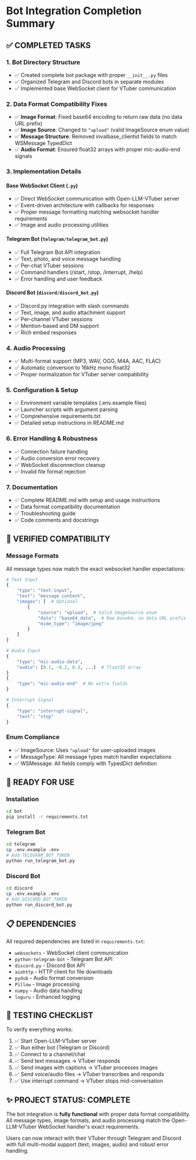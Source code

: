 # Bot Integration Completion Summary

## ✅ COMPLETED TASKS

### 1. Bot Directory Structure
- ✅ Created complete bot package with proper `__init__.py` files
- ✅ Organized Telegram and Discord bots in separate modules
- ✅ Implemented base WebSocket client for VTuber communication

### 2. Data Format Compatibility Fixes
- ✅ **Image Format**: Fixed base64 encoding to return raw data (no data URL prefix)
- ✅ **Image Source**: Changed to `"upload"` (valid ImageSource enum value)
- ✅ **Message Structure**: Removed invalbase_clientid fields to match WSMessage TypedDict
- ✅ **Audio Format**: Ensured float32 arrays with proper mic-audio-end signals

### 3. Implementation Details

#### Base WebSocket Client (`.py`)
- ✅ Direct WebSocket communication with Open-LLM-VTuber server
- ✅ Event-driven architecture with callbacks for responses
- ✅ Proper message formatting matching websocket handler requirements
- ✅ Image and audio processing utilities

#### Telegram Bot (`telegram/telegram_bot.py`)
- ✅ Full Telegram Bot API integration
- ✅ Text, photo, and voice message handling
- ✅ Per-chat VTuber sessions
- ✅ Command handlers (/start, /stop, /interrupt, /help)
- ✅ Error handling and user feedback

#### Discord Bot (`discord/discord_bot.py`)
- ✅ Discord.py integration with slash commands
- ✅ Text, image, and audio attachment support
- ✅ Per-channel VTuber sessions
- ✅ Mention-based and DM support
- ✅ Rich embed responses

### 4. Audio Processing
- ✅ Multi-format support (MP3, WAV, OGG, M4A, AAC, FLAC)
- ✅ Automatic conversion to 16kHz mono float32
- ✅ Proper normalization for VTuber server compatibility

### 5. Configuration & Setup
- ✅ Environment variable templates (.env.example files)
- ✅ Launcher scripts with argument parsing
- ✅ Comprehensive requirements.txt
- ✅ Detailed setup instructions in README.md

### 6. Error Handling & Robustness
- ✅ Connection failure handling
- ✅ Audio conversion error recovery
- ✅ WebSocket disconnection cleanup
- ✅ Invalid file format rejection

### 7. Documentation
- ✅ Complete README.md with setup and usage instructions
- ✅ Data format compatibility documentation
- ✅ Troubleshooting guide
- ✅ Code comments and docstrings

## 🔧 VERIFIED COMPATIBILITY

### Message Formats
All message types now match the exact websocket handler expectations:

```python
# Text Input
{
    "type": "text-input",
    "text": "message content",
    "images": [  # Optional
        {
            "source": "upload",  # Valid ImageSource enum
            "data": "base64_data",  # Raw base64, no data URL prefix
            "mime_type": "image/jpeg"
        }
    ]
}

# Audio Input
{
    "type": "mic-audio-data",
    "audio": [0.1, -0.2, 0.3, ...]  # float32 array
}
{
    "type": "mic-audio-end"  # No extra fields
}

# Interrupt Signal
{
    "type": "interrupt-signal",
    "text": "stop"
}
```

### Enum Compliance
- ✅ ImageSource: Uses `"upload"` for user-uploaded images
- ✅ MessageType: All message types match handler expectations
- ✅ WSMessage: All fields comply with TypedDict definition

## 🚀 READY FOR USE

### Installation
```bash
cd bot
pip install -r requirements.txt
```

### Telegram Bot
```bash
cd telegram
cp .env.example .env
# Add TELEGRAM_BOT_TOKEN
python run_telegram_bot.py
```

### Discord Bot
```bash
cd discord  
cp .env.example .env
# Add DISCORD_BOT_TOKEN
python run_discord_bot.py
```

## 📋 DEPENDENCIES

All required dependencies are listed in `requirements.txt`:
- `websockets` - WebSocket client communication
- `python-telegram-bot` - Telegram Bot API
- `discord.py` - Discord Bot API
- `aiohttp` - HTTP client for file downloads
- `pydub` - Audio format conversion
- `Pillow` - Image processing
- `numpy` - Audio data handling
- `loguru` - Enhanced logging

## 🎯 TESTING CHECKLIST

To verify everything works:

1. ✅ Start Open-LLM-VTuber server
2. ✅ Run either bot (Telegram or Discord)
3. ✅ Connect to a channel/chat
4. ✅ Send text messages → VTuber responds
5. ✅ Send images with captions → VTuber processes images
6. ✅ Send voice/audio files → VTuber transcribes and responds
7. ✅ Use interrupt command → VTuber stops mid-conversation

## ✨ PROJECT STATUS: COMPLETE

The bot integration is **fully functional** with proper data format compatibility. All message types, image formats, and audio processing match the Open-LLM-VTuber WebSocket handler's exact requirements.

Users can now interact with their VTuber through Telegram and Discord with full multi-modal support (text, images, audio) and robust error handling.
